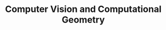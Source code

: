 ---
title: Computer Vision and Computational Geometry
order: 3

publications:
  - date: 2015-02-19
    title: "Structure From Motion using Factor Graphs"
    authors: "Nitin J. Sanket"
    links:
      img: /project/sfm/sfm.jpg

  - date: 2015-02-18
    title: "Object Reconstruction and 6DOF object pose estimation using ICP"
    authors: "Nitin J. Sanket"
    links:
      img: /project/ese650/p6/p6.PNG
      preprint: /project/ese650/p6/nitinsan_project6.pdf
      code: //github.com/NitinJSanket/ESE650Project6


  - date: 2014-03-17
    title: "Face Replacement"
    authors: "Nitin J. Sanket, Adarsh Vakkaleri Sateesh"
    links:
      img: /project/cis581/p4/p4.png
      poster: //prezi.com/gfzbtx191dqp/?utm_campaign=share&utm_medium=copy&rc=ex0share
      page: //nitinjsanket.wixsite.com/home/cis-581-computer-vision
      code: //github.com/NitinJSanket/CIS581Project4

  - date: 2014-03-16
    title: "Face Morphing"
    authors: "Nitin J. Sanket"
    links:
      img: /project/cis581/p2/p2.png
      page: //nitinjsanket.wixsite.com/home/cis-581-computer-vision
      code: //github.com/NitinJSanket/CIS581Project2

  - date: 2014-03-15
    title: "Automatic Panorama Stitching"
    authors: "Nitin J. Sanket"
    links:
      img: /project/cis581/p3/p3.png
      poster: //prezi.com/lhi_deq89tb8/?utm_campaign=share&utm_medium=copy&rc=ex0share
      page: //nitinjsanket.wixsite.com/home/cis-581-computer-vision
      code: //github.com/NitinJSanket/CIS581Project3

---